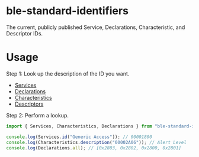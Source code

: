 # ble-standard-identifiers
The current, publicly published Service, Declarations, Characteristic, and Descriptor IDs.

# Usage

Step 1: Look up the description of the ID you want.

* [Services](https://www.bluetooth.com/specifications/gatt/services)
* [Declarations](https://www.bluetooth.com/specifications/gatt/declarations)
* [Characteristics](https://www.bluetooth.com/specifications/gatt/characteristics)
* [Descriptors](https://www.bluetooth.com/specifications/gatt/descriptors)

Step 2: Perform a lookup.

````javascript
import { Services, Characteristics, Declarations } from "ble-standard-identifiers";

console.log(Services.id("Generic Access")); // 00001800
console.log(Characteristics.description("00002A06")); // Alert Level
console.log(Declarations.all); // [0x2803, 0x2802, 0x2800, 0x2801]
````
